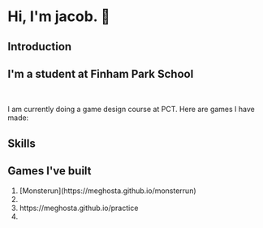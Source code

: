 <h1>Hi, I'm jacob. 👋</h1>

## Introduction
<h2>I'm a student at Finham Park School</h2>
<br>
<p>I am currently doing a game design course at PCT. Here are games I have made:</p>



## Skills 

## Games I've built
<ol>
<li>[Monsterun](https://meghosta.github.io/monsterrun)<li/>
<li>https://meghosta.github.io/practice<li>
<ol>


